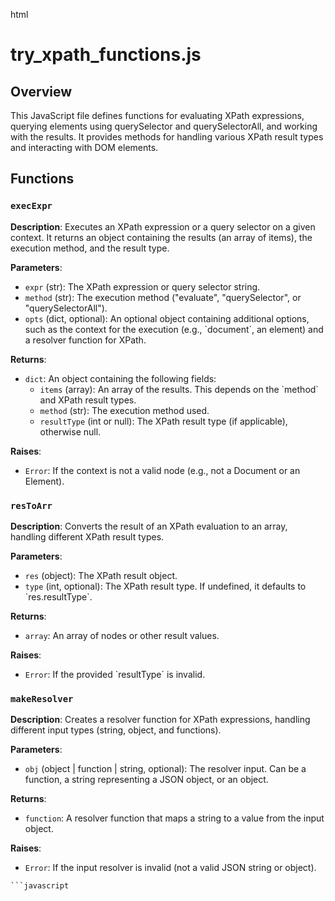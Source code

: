 html
<h1>try_xpath_functions.js</h1>

<h2>Overview</h2>
<p>This JavaScript file defines functions for evaluating XPath expressions, querying elements using querySelector and querySelectorAll, and working with the results.  It provides methods for handling various XPath result types and interacting with DOM elements.</p>

<h2>Functions</h2>

<h3><code>execExpr</code></h3>

<p><strong>Description</strong>: Executes an XPath expression or a query selector on a given context.  It returns an object containing the results (an array of items), the execution method, and the result type.</p>

<p><strong>Parameters</strong>:</p>
<ul>
  <li><code>expr</code> (str): The XPath expression or query selector string.</li>
  <li><code>method</code> (str): The execution method ("evaluate", "querySelector", or "querySelectorAll").</li>
  <li><code>opts</code> (dict, optional): An optional object containing additional options, such as the context for the execution (e.g., `document`, an element) and a resolver function for XPath.</li>
</ul>

<p><strong>Returns</strong>:</p>
<ul>
  <li><code>dict</code>: An object containing the following fields:
    <ul>
      <li><code>items</code> (array): An array of the results. This depends on the `method` and XPath result types.</li>
      <li><code>method</code> (str): The execution method used.</li>
      <li><code>resultType</code> (int or null): The XPath result type (if applicable), otherwise null.</li>
    </ul>
  </li>
</ul>

<p><strong>Raises</strong>:</p>
<ul>
  <li><code>Error</code>: If the context is not a valid node (e.g., not a Document or an Element).</li>
</ul>


<h3><code>resToArr</code></h3>

<p><strong>Description</strong>: Converts the result of an XPath evaluation to an array, handling different XPath result types.</p>

<p><strong>Parameters</strong>:</p>
<ul>
  <li><code>res</code> (object): The XPath result object.</li>
  <li><code>type</code> (int, optional): The XPath result type. If undefined, it defaults to `res.resultType`.</li>
</ul>

<p><strong>Returns</strong>:</p>
<ul>
  <li><code>array</code>: An array of nodes or other result values.</li>
</ul>

<p><strong>Raises</strong>:</p>
<ul>
  <li><code>Error</code>: If the provided `resultType` is invalid.</li>
</ul>



<h3><code>makeResolver</code></h3>

<p><strong>Description</strong>: Creates a resolver function for XPath expressions, handling different input types (string, object, and functions).</p>

<p><strong>Parameters</strong>:</p>
<ul>
  <li><code>obj</code> (object | function | string, optional): The resolver input. Can be a function, a string representing a JSON object, or an object.</li>
</ul>

<p><strong>Returns</strong>:</p>
<ul>
  <li><code>function</code>: A resolver function that maps a string to a value from the input object.</li>
</ul>

<p><strong>Raises</strong>:</p>
<ul>
  <li><code>Error</code>: If the input resolver is invalid (not a valid JSON string or object).</li>
</ul>


<!-- ... other function descriptions (e.g., makeResolver, isValidDict, objToMap, etc.) ... -->

<!-- ... Include more functions with similar formatting ... -->
```
```javascript